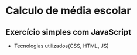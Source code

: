 # Calculo de média escolar

## Exercício simples com JavaScript

* Tecnologias utilizados(CSS, HTML, JS)

